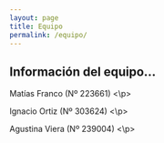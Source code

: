 ```yaml
---
layout: page
title: Equipo
permalink: /equipo/
---
```


## Información del equipo...

<p> Matías Franco (Nº 223661) 
<\p>
<p> Ignacio Ortiz (Nº 303624)
<\p>
<p> Agustina Viera (Nº 239004)
<\p>
